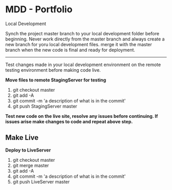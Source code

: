 MDD - Portfolio 
===================


Local Development

Synch the project master branch to your local development folder before beginning.  Never work directly from the master branch and always create a new branch for yoru local development files.  merge it with the master branch when the new code is final and ready for deployment.

----------
Test changes made in your local development environment on the remote testing environment before making code live.

**Move files to remote StagingServer for testing**
 1. git checkout master 
 3. git add -A
 4. git commit -m 'a description of what is in the commit'
 3. git push StagingServer master

**Test new code on the live site, resolve any issues before continuing.  If issues arise make changes to code and repeat above step.**

## Make Live ##

**Deploy to LiveServer**

 1. git checkout master
 2. git merge master
 3. git add -A
 4. git commit -m 'a description of what is in the commit'
 5. git push LiveServer master

